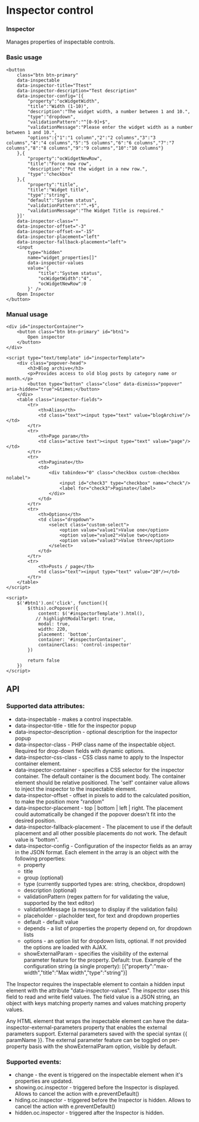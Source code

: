 # Inspector control

### Inspector

Manages properties of inspectable controls.

### Basic usage

    <button
        class="btn btn-primary"
        data-inspectable
        data-inspector-title="Ttest"
        data-inspector-description="Test description"
        data-inspector-config='[{
            "property":"ocWidgetWidth",
            "title":"Width (1-10)",
            "description":"The widget width, a number between 1 and 10.",
            "type":"dropdown",
            "validationPattern":"^[0-9]+$",
            "validationMessage":"Please enter the widget width as a number between 1 and 10.",
            "options":{"1":"1 column","2":"2 columns","3":"3 columns","4":"4 columns","5":"5 columns","6":"6 columns","7":"7 columns","8":"8 columns","9":"9 columns","10":"10 columns"}
        },{
            "property":"ocWidgetNewRow",
            "title":"Force new row",
            "description":"Put the widget in a new row.",
            "type":"checkbox"
        },{
            "property":"title",
            "title":"Widget title",
            "type":"string",
            "default":"System status",
            "validationPattern":"^.+$",
            "validationMessage":"The Widget Title is required."
        }]'
        data-inspector-class=""
        data-inspector-offset="-3"
        data-inspector-offset-x="-15"
        data-inspector-placement="left"
        data-inspector-fallback-placement="left">
        <input
            type="hidden"
            name="widget_properties[]"
            data-inspector-values
            value='{
                "title":"System status",
                "ocWidgetWidth":"4",
                "ocWidgetNewRow":0
            }' />
        Open Inspector
    </button>

### Manual usage

    <div id="inspectorContainer">
        <button class="btn btn-primary" id="btn1">
            Open inspector
        </button>
    </div>

    <script type="text/template" id="inspectorTemplate">
        <div class="popover-head">
            <h3>Blog archive</h3>
            <p>Provides access to old blog posts by category name or month.</p>
            <button type="button" class="close" data-dismiss="popover" aria-hidden="true">&times;</button>
        </div>
        <table class="inspector-fields">
            <tr>
                <th>Alias</th>
                <td class="text"><input type="text" value="blogArchive"/></td>
            </tr>
            <tr>
                <th>Page param</th>
                <td class="active text"><input type="text" value="page"/></td>
            </tr>
            <tr>
                <th>Paginate</th>
                <td>
                    <div tabindex="0" class="checkbox custom-checkbox nolabel">
                        <input id="check3" type="checkbox" name="check"/>
                        <label for="check3">Paginate</label>
                    </div>
                </td>
            </tr>
            <tr>
                <th>Options</th>
                <td class="dropdown">
                    <select class="custom-select">
                        <option value="value1">Value one</option>
                        <option value="value2">Value two</option>
                        <option value="value3">Value three</option>
                    </select>
                </td>
            </tr>
            <tr>
                <th>Posts / page</th>
                <td class="text"><input type="text" value="20"/></td>
            </tr>
        </table>
    </script>

    <script>
        $('#btn1').on('click', function(){
            $(this).ocPopover({
                content: $('#inspectorTemplate').html(),
               // highlightModalTarget: true,
                modal: true,
                width: 220,
                placement: 'bottom',
                container: '#inspectorContainer',
                containerClass: 'control-inspector'
            })

            return false
        })
    </script>

## API

### Supported data attributes:

- data-inspectable - makes a control inspectable.
- data-inspector-title - title for the inspector popup
- data-inspector-description - optional description for the inspector popup
- data-inspector-class - PHP class name of the inspectable object. Required for drop-down fields with dynamic options.
- data-inspector-css-class - CSS class name to apply to the Inspector container element.
- data-inspector-container - specifies a CSS selector for the inspector container. The default container is the document body. The container element should be relative positioned. The 'self' container value allows to inject the inspector to the inspectable element.
- data-inspector-offset - offset in pixels to add to the calculated position, to make the position more "random"
- data-inspector-placement - top | bottom | left | right. The placement could automatically be changed if the popover doesn't fit into the desired position.
- data-inspector-fallback-placement - The placement to use if the default placement and all other possible placements do not work. The default value is "bottom".
- data-inspector-config - Configuration of the inspector fields as an array in the JSON format.
    Each element in the array is an object with the following properties:
    - property
    - title
    - group (optional)
    - type (currently supported types are: string, checkbox, dropdown)
    - description (optional)
    - validationPattern (regex pattern for for validating the value, supported by the text editor)
    - validationMessage (a message to display if the validation fails)
    - placeholder - placholder text, for text and dropdown properties
    - default - default value
    - depends - a list of properties the property depend on, for dropdown lists
    - options - an option list for dropdown lists, optional. If not provided the options are loaded with AJAX.
    - showExternalParam - specifies the visibility of the external parameter feature for the property. Default: true.
    Example of the configuration string (a single property):
    [{"property":"max-width","title":"Max width","type":"string"}]

The Inspector requires the inspectable element to contain a hidden input element with the attribute "data-inspector-values".
The inspector uses this field to read and write field values. The field value is a JSON string, an object with keys matching property
names and values matching property values.

Any HTML element that wraps the inspectable element can have the data-inspector-external-parameters property that enables the external 
parameters support. External parameters saved with the special syntax {{ paramName }}. The external parameter feature can be toggled
on per-property basis with the showExternalParam option, visible by default.

### Supported events:

- change - the event is triggered on the inspectable element when it's properties are updated.
- showing.oc.inspector - triggered before the Inspector is displayed. Allows to cancel the action with e.preventDefault()
- hiding.oc.inspector - triggered before the Inspector is hidden. Allows to cancel the action with e.preventDefault()
- hidden.oc.inspector - triggered after the Inspector is hidden.

